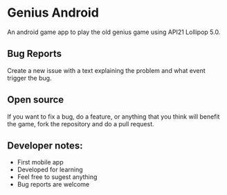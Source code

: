 # Genius Android

An android game app to play the old genius game using API21 Lollipop 5.0.

## Bug Reports

Create a new issue with a text explaining the problem and what event trigger the bug.

## Open source

If you want to fix a bug, do a feature, or anything that you think will benefit the game, fork the repository and do a pull request.

## Developer notes:

- First mobile app
- Developed for learning
- Feel free to sugest anything
- Bug reports are welcome
